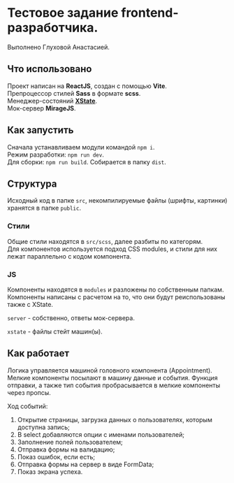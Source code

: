 # Тестовое задание frontend-разработчика.
Выполнено Глуховой Анастасией.

## Что использовано
Проект написан на **ReactJS**, создан с помощью **Vite**.  
Препроцессор стилей **Sass** в формате **scss**.  
Менеджер-состояний **[XState](https://xstate.js.org/docs)**.  
Мок-сервер **MirageJS**.

## Как запустить
Сначала устанавливаем модули командой `npm i`.  
Режим разработки: `npm run dev`.   
Для сборки: `npm run build`. Собирается в папку `dist`.  

## Структура
Исходный код в папке `src`, некомпилируемые файлы (шрифты, картинки) хранятся в папке `public`.  

### Стили
Общие стили находятся в `src/scss`, далее разбиты по категорям.  
Для компонентов используется подход CSS modules, и стили для них лежат параллельно с кодом компонента.

### JS
Компоненты находятся в `modules` и разложены по собственным папкам.
Компоненты написаны с расчетом на то, что они будут реиспользованы также с XState.

`server` - собственно, ответы мок-сервера.

`xstate` - файлы стейт машин(ы).

## Как работает
Логика управляется машиной головного компонента (Appointment).  
Мелкие компоненты посылают в машину данные и события. Функция отправки, а также тип события пробрасывается в мелкие компоненты через пропсы.

Ход событий:
1. Открытие страницы, загрузка данных о пользователях, которым доступна запись;
2. В select добавляются опции с именами пользователей;
3. Заполнение полей пользователем;
4. Отправка формы на валидацию;
5. Показ ошибок, если есть;
6. Отправка формы на сервер в виде FormData;
7. Показ экрана успеха.